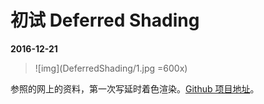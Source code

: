 # 初试 Deferred Shading

**2016-12-21**

> ![img](DeferredShading/1.jpg =600x)

参照的网上的资料，第一次写延时着色渲染。[Github 项目地址][link1]。

[link1]: https://github.com/chengkehan/DeferredRendering